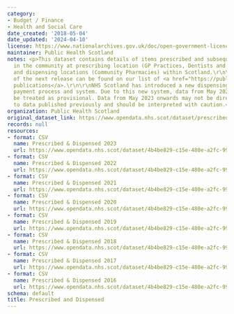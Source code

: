 ```yaml
---
category:
- Budget / Finance
- Health and Social Care
date_created: '2018-05-04'
date_updated: '2024-04-10'
license: https://www.nationalarchives.gov.uk/doc/open-government-licence/version/3/
maintainer: Public Health Scotland
notes: <p>This dataset contains details of items prescribed and subsequently dispensed
  in the community at prescribing location (GP Practices, Dentists and Hospitals)
  and dispensing locations (Community Pharmacies) within Scotland.\r\n\r\nThe date
  of the next release can be found on our list of <a href="https://publichealthscotland.scot/publications/forthcoming-publications/">forthcoming
  publications</a>.\r\n\r\nNHS Scotland has introduced a new dispensing contractor
  payment process and system. Due to this new system, data from May 2023 onwards should
  be treated as provisional. Data from May 2023 onwards may not be directly comparable
  to data published previously and should be interpreted with caution.</p>
organization: Public Health Scotland
original_dataset_link: https://www.opendata.nhs.scot/dataset/prescribed-dispensed
records: null
resources:
- format: CSV
  name: Prescribed & Dispensed 2023
  url: https://www.opendata.nhs.scot/dataset/4b4be829-c15e-480e-a2fc-996460ff63c6/resource/9640860f-bd59-47da-a116-6b7a7d7c7bf8/download/2024-04-09-prescribed-dispensed-2023-annual.csv
- format: CSV
  name: Prescribed & Dispensed 2022
  url: https://www.opendata.nhs.scot/dataset/4b4be829-c15e-480e-a2fc-996460ff63c6/resource/239e55b9-de1b-43cb-aa7d-9fedda76d200/download/prescribed-dispensed-2022.csv
- format: CSV
  name: Prescribed & Dispensed 2021
  url: https://www.opendata.nhs.scot/dataset/4b4be829-c15e-480e-a2fc-996460ff63c6/resource/2680b561-72f8-488a-91e0-10873ac9c649/download/prescribed-dispensed-2021.csv
- format: CSV
  name: Prescribed & Dispensed 2020
  url: https://www.opendata.nhs.scot/dataset/4b4be829-c15e-480e-a2fc-996460ff63c6/resource/59ca69a6-5c4b-45f9-9d9c-8e52b3244b36/download/prescribed-dispensed-2020.csv
- format: CSV
  name: Prescribed & Dispensed 2019
  url: https://www.opendata.nhs.scot/dataset/4b4be829-c15e-480e-a2fc-996460ff63c6/resource/ad219b41-8131-4789-b46b-7aac8e4952ec/download/prescribed-dispensed-2019.csv
- format: CSV
  name: Prescribed & Dispensed 2018
  url: https://www.opendata.nhs.scot/dataset/4b4be829-c15e-480e-a2fc-996460ff63c6/resource/be254c0d-4e0e-491f-9cb9-e6764e53cc96/download/prescribed-dispensed-2018.csv
- format: CSV
  name: Prescribed & Dispensed 2017
  url: https://www.opendata.nhs.scot/dataset/4b4be829-c15e-480e-a2fc-996460ff63c6/resource/a807a11c-5cae-4090-9d2c-5f4a08765421/download/prescribed-dispensed-2017.csv
- format: CSV
  name: Prescribed & Dispensed 2016
  url: https://www.opendata.nhs.scot/dataset/4b4be829-c15e-480e-a2fc-996460ff63c6/resource/87f868b0-906e-4ce8-9a29-d21709476c96/download/prescribed-dispensed-2016.csv
schema: default
title: Prescribed and Dispensed
---
```

